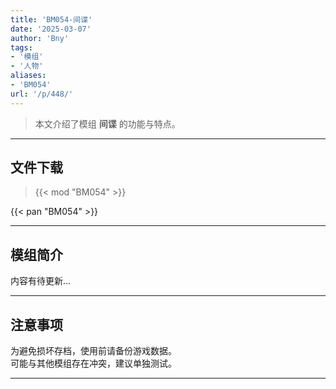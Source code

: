 ```yaml
---
title: 'BM054-间谍'
date: '2025-03-07'
author: 'Bny'
tags:
- '模组'
- '人物'
aliases:
- 'BM054'
url: '/p/448/'
---
```


> 本文介绍了模组 **间谍** 的功能与特点。

---

## 文件下载  

> {{< mod "BM054" >}}  

{{< pan "BM054" >}}  

---

## 模组简介

>  
内容有待更新...  

---

## 注意事项

>  
为避免损坏存档，使用前请备份游戏数据。  
可能与其他模组存在冲突，建议单独测试。  

---

